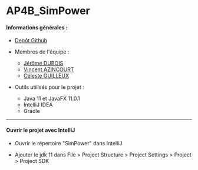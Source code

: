 # AP4B_SimPower

#### Informations générales :

* [Depôt Github](https://github.com/Is-it-a-spider31/AP4B_SimPower)

* Membres de l'équipe :
    * [Jérôme DUBOIS](https://github.com/Is-it-a-spider31)
    * [Vincent AZINCOURT](https://github.com/Wiiz971)
    * [Céleste GUILLEUX](https://github.com/Pourriture)

* Outils utilisés pour le projet :
    * Java 11 et JavaFX 11.0.1
    * IntelliJ IDEA
    * Gradle
    
 *******
 
 #### Ouvrir le projet avec IntelliJ
 
 * Ouvrir le répertoire "SimPower" dans IntelliJ
 
 * Ajouter le jdk 11 dans File > Project Structure > Project Settings > Project > Project SDK 



  
 
